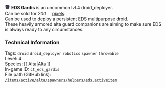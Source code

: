 ![ ](https://raw.githubusercontent.com/Ceterai/Enternia/main/items/active/alta/spawners/helpers/eds.png) **EDS Gardis** is an uncommon lvl.4 droid_deployer.  
Can be sold for *200* <img src="https://starbounder.org/mediawiki/images/2/21/Pixel.png" width="12" height="16"/> [pixels](https://starbounder.org/Pixel).  
Can be used to deploy a persistent EDS multipurpose droid.  
These heavily armored alta guard companions are aiming to make sure EDS is always ready to any circumstances.

### Technical Information

Tags: `droid` `droid_deployer` `robotics` `spawner` `throwable`  
Level: 4  
Species: [[ Alta|Alta ]]  
In-game ID: `ct_eds_gardis`  
File path (GitHub link): [`/items/active/alta/spawners/helpers/eds.activeitem`](https://github.com/Ceterai/Enternia/blob/main/items/active/alta/spawners/helpers/eds.activeitem)
